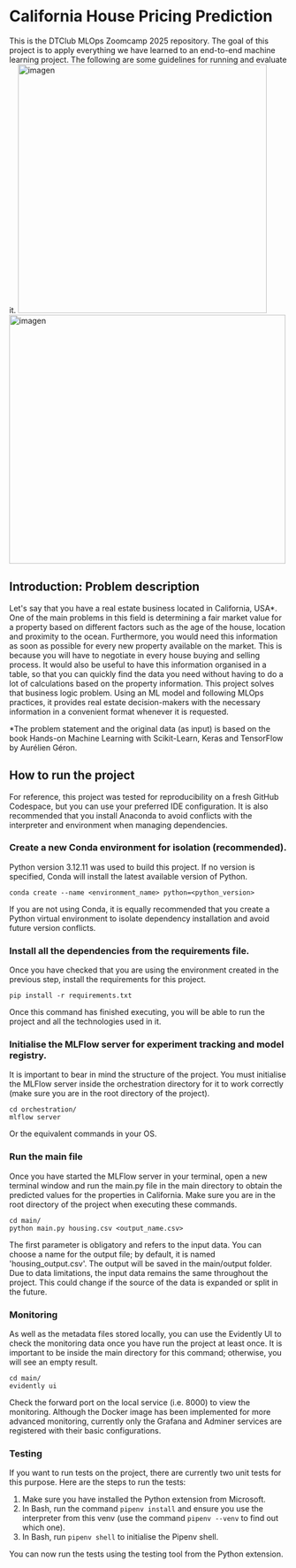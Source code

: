# California House Pricing Prediction
This is the DTClub MLOps Zoomcamp 2025 repository. The goal of this project is to apply everything we have learned to an end-to-end machine learning project. The following are some guidelines for running and evaluate it.
<img width="450" height="450" alt="imagen" src="https://github.com/user-attachments/assets/4f2de027-ac88-4830-9df3-b02c6a0685c3"/>
<img width="500" height="450" alt="imagen" src="https://github.com/user-attachments/assets/0fb85c8c-c477-4e63-a5f0-4c4c352f0360"/>
## Introduction: Problem description
Let's say that you have a real estate business located in California, USA*. One of the main problems in this field is determining a fair market value for a property based on different factors such as the age of the house, location and proximity to the ocean. 
Furthermore, you would need this information as soon as possible for every new property available on the market. This is because you will have to negotiate in every house buying and selling process. 
It would also be useful to have this information organised in a table, so that you can quickly find the data you need without having to do a lot of calculations based on the property information.
This project solves that business logic problem. Using an ML model and following MLOps practices, it provides real estate decision-makers with the necessary information in a convenient format whenever it is requested.

*The problem statement and the original data (as input) is based on the book Hands-on Machine Learning with Scikit-Learn, Keras and TensorFlow by Aurélien Géron.
## How to run the project
For reference, this project was tested for reproducibility on a fresh GitHub Codespace, but you can use your preferred IDE configuration.
It is also recommended that you install Anaconda to avoid conflicts with the interpreter and environment when managing dependencies.
### Create a new Conda environment for isolation (recommended).
Python version 3.12.11 was used to build this project. If no version is specified, Conda will install the latest available version of Python. 
```
conda create --name <environment_name> python=<python_version>
```
If you are not using Conda, it is equally recommended that you create a Python virtual environment to isolate dependency installation and avoid future version conflicts.
### Install all the dependencies from the requirements file.
Once you have checked that you are using the environment created in the previous step, install the requirements for this project.
```
pip install -r requirements.txt
```
Once this command has finished executing, you will be able to run the project and all the technologies used in it.
### Initialise the MLFlow server for experiment tracking and model registry.
It is important to bear in mind the structure of the project. You must initialise the MLFlow server inside the orchestration directory for it to work correctly (make sure you are in the root directory of the project).
```
cd orchestration/
mlflow server
```
Or the equivalent commands in your OS.
### Run the main file
Once you have started the MLFlow server in your terminal, open a new terminal window and run the main.py file in the main directory to obtain the predicted values for the properties in California. Make sure you are in the root directory of the project when executing these commands.
```
cd main/
python main.py housing.csv <output_name.csv>
```
The first parameter is obligatory and refers to the input data. You can choose a name for the output file; by default, it is named 'housing_output.csv'. The output will be saved in the main/output folder. Due to data limitations, the input data remains the same throughout the project. This could change if the source of the data is expanded or split in the future.
### Monitoring
As well as the metadata files stored locally, you can use the Evidently UI to check the monitoring data once you have run the project at least once. It is important to be inside the main directory for this command; otherwise, you will see an empty result.
```
cd main/
evidently ui
```
Check the forward port on the local service (i.e. 8000) to view the monitoring. Although the Docker image has been implemented for more advanced monitoring, currently only the Grafana and Adminer services are registered with their basic configurations.
### Testing
If you want to run tests on the project, there are currently two unit tests for this purpose. Here are the steps to run the tests:
  1. Make sure you have installed the Python extension from Microsoft.
  2. In Bash, run the command `pipenv install` and ensure you use the interpreter from this venv (use the command `pipenv --venv` to find out which one).
  3. In Bash, run `pipenv shell` to initialise the Pipenv shell.

You can now run the tests using the testing tool from the Python extension.
